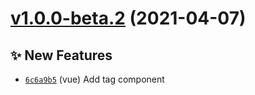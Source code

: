 # [v1.0.0-beta.2](https://github.com/TomokiMiyauci/xross/compare/xross-vue@1.0.0-beta.1...xross-vue@1.0.0-beta.2) (2021-04-07)

## ✨ New Features
- [`6c6a9b5`](https://github.com/TomokiMiyauci/xross/commit/6c6a9b5)  (vue) Add tag component
